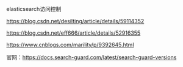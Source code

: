 elasticsearch访问控制





https://blog.csdn.net/desilting/article/details/59114352

https://blog.csdn.net/eff666/article/details/52916355



https://www.cnblogs.com/marility/p/9392645.html



官网：https://docs.search-guard.com/latest/search-guard-versions

